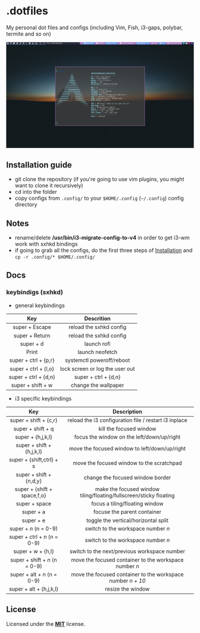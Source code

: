 # .dotfiles

My personal dot files and configs (including Vim, Fish, i3-gaps, polybar, termite and so on)

![My Rice](./rice.png)

## Installation guide

* git clone the repository (if you're going to use vim plugins, you might want to clone it recursively)
* cd into the folder
* copy configs from `.config/` to your `$HOME/.config` (`~/.config`) config directory

## Notes

* rename/delete **/usr/bin/i3-migrate-config-to-v4** in order to get i3-wm work with sxhkd bindings
* if going to grab all the configs, do the first three steps of [Installation](https://github.com/dakyskye/.dotfiles/#installation-guide) and `cp -r .config/* $HOME/.config/`

## Docs

### keybindigs (sxhkd)

* general keybindings

Key | Descrition
:---: | :---:
super + Escape | reload the sxhkd config
super + Return | reload the sxhkd config
super + d | launch rofi
Print | launch neofetch
super + ctrl + {p,r} | systemctl poweroff/reboot
super + ctrl + {l,o} | lock screen or log the user out
super + ctrl + {d,n} | super + ctrl + {d,n}
super + shift + w | change the wallpaper

* i3 specific keybindings

Key | Description
:---: | :---:
super + shift + {c,r} | reload the i3 configuration file / restart i3 inplace
super + shift + q | kill the focused window
super + {h,j,k,l} | focus the window on the left/down/up/right
super + shift + {h,j,k,l} | move the focused window to left/down/up/right
super + {shift,ctrl} + s | move the focused window to the scratchpad
super + shift + {n,d,y} | change the focused window border
super + {shift + space,f,o} | make the focused window tiling/floating/fullscreen/sticky floating
super + space | focus a tiling/floating window
super + a | focuse the parent container
super + e | toggle the vertical/horizontal split
super + *n* (n = 0-9) | switch to the workspace number *n*
super + ctrl + *n* (n = 0-9) | switch to the workspace number *n*
super + w + {h,l} | switch to the next/previous workspace number
super + shift + *n* (n = 0-9) | move the focused container to the workspace number *n*
super + alt + *n* (n = 0-9) | move the focused container to the workspace number *n + 10*
super + alt + {h,j,k,l} | resize the window

## License
Licensed under the [**MIT**](https://choosealicense.com/licenses/mit/) license.
